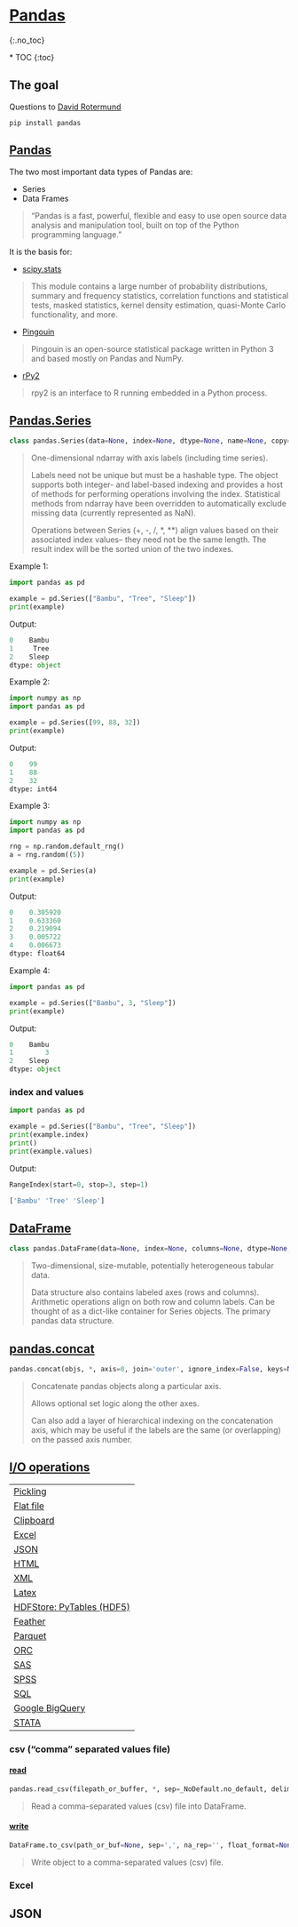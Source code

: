 # [Pandas](https://pandas.pydata.org/)
{:.no_toc}

<nav markdown="1" class="toc-class">
* TOC
{:toc}
</nav>

## The goal



Questions to [David Rotermund](mailto:davrot@uni-bremen.de)

```shell
pip install pandas
```

## [Pandas](https://pandas.pydata.org/)


The two most important data types of Pandas are:​
* Series​
* Data Frames

> “Pandas is a fast, powerful, flexible and easy to use open source data analysis and manipulation tool, built on top of the Python programming language.”​

It is the basis for:
* [scipy.stats​](https://docs.scipy.org/doc/scipy/reference/stats.html)
> This module contains a large number of probability distributions, summary and frequency statistics, correlation functions and statistical tests, masked statistics, kernel density estimation, quasi-Monte Carlo functionality, and more. 
* [Pingouin](https://pingouin-stats.org/build/html/index.html)
> Pingouin is an open-source statistical package written in Python 3 and based mostly on Pandas and NumPy. 
* [rPy2](https://rpy2.github.io/)
> rpy2 is an interface to R running embedded in a Python process.

## [Pandas.Series​](https://pandas.pydata.org/pandas-docs/stable/reference/api/pandas.Series.html#pandas-series)

```python
class pandas.Series(data=None, index=None, dtype=None, name=None, copy=None, fastpath=False)
```

> One-dimensional ndarray with axis labels (including time series).
>
> Labels need not be unique but must be a hashable type. The object supports both integer- and label-based indexing and provides a host of methods for performing operations involving the index. Statistical methods from ndarray have been overridden to automatically exclude missing data (currently represented as NaN).
> 
> Operations between Series (+, -, /, *, **) align values based on their associated index values– they need not be the same length. The result index will be the sorted union of the two indexes.

Example 1:

```python
import pandas as pd

example = pd.Series(["Bambu", "Tree", "Sleep"])
print(example)
```

Output:

```python
0    Bambu
1     Tree
2    Sleep
dtype: object
```
Example 2:

```python
import numpy as np
import pandas as pd

example = pd.Series([99, 88, 32])
print(example)
```

Output:

```python
0    99
1    88
2    32
dtype: int64
```
Example 3:

```python
import numpy as np
import pandas as pd

rng = np.random.default_rng()
a = rng.random((5))

example = pd.Series(a)
print(example)
```

Output:

```python
0    0.305920
1    0.633360
2    0.219094
3    0.005722
4    0.006673
dtype: float64
```

Example 4:

```python
import pandas as pd

example = pd.Series(["Bambu", 3, "Sleep"])
print(example)
```

Output:

```python
0    Bambu
1        3
2    Sleep
dtype: object
```

### index and values

```python
import pandas as pd

example = pd.Series(["Bambu", "Tree", "Sleep"])
print(example.index)
print()
print(example.values)
```

Output: 

```python
RangeIndex(start=0, stop=3, step=1)

['Bambu' 'Tree' 'Sleep']
```

## [DataFrame](https://pandas.pydata.org/pandas-docs/stable/reference/api/pandas.DataFrame.html#pandas.DataFrame)

```python
class pandas.DataFrame(data=None, index=None, columns=None, dtype=None, copy=None)
```

> Two-dimensional, size-mutable, potentially heterogeneous tabular data.
> 
> Data structure also contains labeled axes (rows and columns). Arithmetic operations align on both row and column labels. Can be thought of as a dict-like container for Series objects. The primary pandas data structure.


## [pandas.concat](https://pandas.pydata.org/pandas-docs/stable/reference/api/pandas.concat.html)

```python
pandas.concat(objs, *, axis=0, join='outer', ignore_index=False, keys=None, levels=None, names=None, verify_integrity=False, sort=False, copy=None)
```

> Concatenate pandas objects along a particular axis.
> 
> Allows optional set logic along the other axes.
>
> Can also add a layer of hierarchical indexing on the concatenation axis, which may be useful if the labels are the same (or overlapping) on the passed axis number.



## [I/O operations​](https://pandas.pydata.org/pandas-docs/stable/reference/io.html#input-output)

||
|---|
|[Pickling](https://pandas.pydata.org/pandas-docs/stable/reference/io.html#pickling)|
|[Flat file](https://pandas.pydata.org/pandas-docs/stable/reference/io.html#flat-file)|
|[Clipboard](https://pandas.pydata.org/pandas-docs/stable/reference/io.html#clipboard)|
|[Excel](https://pandas.pydata.org/pandas-docs/stable/reference/io.html#excel)|
|[JSON](https://pandas.pydata.org/pandas-docs/stable/reference/io.html#json)|
|[HTML](https://pandas.pydata.org/pandas-docs/stable/reference/io.html#html)|
|[XML](https://pandas.pydata.org/pandas-docs/stable/reference/io.html#xml)|
|[Latex](https://pandas.pydata.org/pandas-docs/stable/reference/io.html#latex)|
|[HDFStore: PyTables (HDF5)](https://pandas.pydata.org/pandas-docs/stable/reference/io.html#hdfstore-pytables-hdf5)|
|[Feather](https://pandas.pydata.org/pandas-docs/stable/reference/io.html#feather)|
|[Parquet](https://pandas.pydata.org/pandas-docs/stable/reference/io.html#parquet)|
|[ORC](https://pandas.pydata.org/pandas-docs/stable/reference/io.html#orc)|
|[SAS](https://pandas.pydata.org/pandas-docs/stable/reference/io.html#sas)|
|[SPSS](https://pandas.pydata.org/pandas-docs/stable/reference/io.html#spss)|
|[SQL](https://pandas.pydata.org/pandas-docs/stable/reference/io.html#sql)|
|[Google BigQuery](https://pandas.pydata.org/pandas-docs/stable/reference/io.html#google-bigquery)|
|[STATA](https://pandas.pydata.org/pandas-docs/stable/reference/io.html#stata)|


### csv (“comma” separated values file)​

#### [read](https://pandas.pydata.org/pandas-docs/stable/reference/api/pandas.read_csv.html#pandas.read_csv)

```python
pandas.read_csv(filepath_or_buffer, *, sep=_NoDefault.no_default, delimiter=None, header='infer', names=_NoDefault.no_default, index_col=None, usecols=None, dtype=None, engine=None, converters=None, true_values=None, false_values=None, skipinitialspace=False, skiprows=None, skipfooter=0, nrows=None, na_values=None, keep_default_na=True, na_filter=True, verbose=False, skip_blank_lines=True, parse_dates=None, infer_datetime_format=_NoDefault.no_default, keep_date_col=False, date_parser=_NoDefault.no_default, date_format=None, dayfirst=False, cache_dates=True, iterator=False, chunksize=None, compression='infer', thousands=None, decimal='.', lineterminator=None, quotechar='"', quoting=0, doublequote=True, escapechar=None, comment=None, encoding=None, encoding_errors='strict', dialect=None, on_bad_lines='error', delim_whitespace=False, low_memory=True, memory_map=False, float_precision=None, storage_options=None, dtype_backend=_NoDefault.no_default)
```
> Read a comma-separated values (csv) file into DataFrame.

#### [write](https://pandas.pydata.org/pandas-docs/stable/reference/api/pandas.read_csv.html#pandas.read_csv)

```python
DataFrame.to_csv(path_or_buf=None, sep=',', na_rep='', float_format=None, columns=None, header=True, index=True, index_label=None, mode='w', encoding=None, compression='infer', quoting=None, quotechar='"', lineterminator=None, chunksize=None, date_format=None, doublequote=True, escapechar=None, decimal='.', errors='strict', storage_options=None)
```

> Write object to a comma-separated values (csv) file.

### Excel​

## JSON
